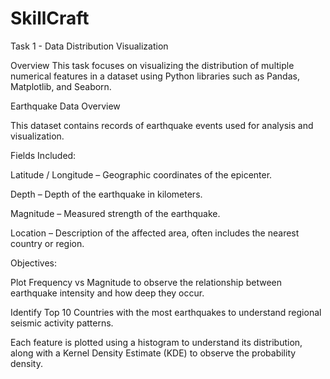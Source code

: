# SkillCraft
Task 1 - Data Distribution Visualization

Overview This task focuses on visualizing the distribution of multiple numerical features in a dataset using Python libraries such as Pandas, Matplotlib, and Seaborn.

Earthquake Data Overview

This dataset contains records of earthquake events used for analysis and visualization.

Fields Included:

Latitude / Longitude – Geographic coordinates of the epicenter.

Depth – Depth of the earthquake in kilometers.

Magnitude – Measured strength of the earthquake.

Location – Description of the affected area, often includes the nearest country or region.

Objectives:

Plot Frequency vs Magnitude to observe the relationship between earthquake intensity and how deep they occur.

Identify Top 10 Countries with the most earthquakes to understand regional seismic activity patterns.

Each feature is plotted using a histogram to understand its distribution, along with a Kernel Density Estimate (KDE) to observe the probability density.


